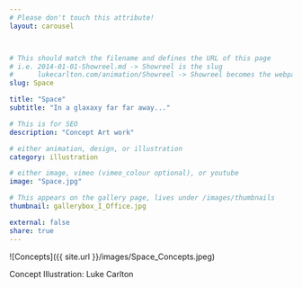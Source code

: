 ```yaml
---
# Please don't touch this attribute!
layout: carousel



# This should match the filename and defines the URL of this page
# i.e. 2014-01-01-Showreel.md -> Showreel is the slug
#      lukecarlton.com/animation/Showreel -> Showreel becomes the webpath
slug: Space

title: "Space"
subtitle: "In a glaxaxy far far away..."

# This is for SEO
description: "Concept Art work"

# either animation, design, or illustration
category: illustration

# either image, vimeo (vimeo_colour optional), or youtube
image: "Space.jpg"

# This appears on the gallery page, lives under /images/thumbnails
thumbnail: gallerybox_I_Office.jpg

external: false
share: true
---
```


![Concepts]({{ site.url }}/images/Space_Concepts.jpeg)

Concept Illustration: Luke Carlton